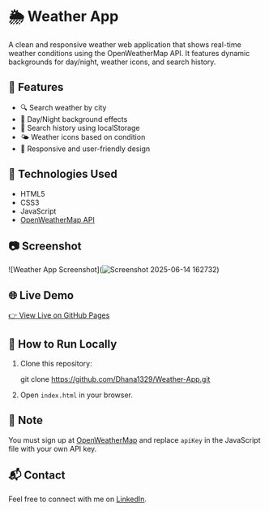 # 🌦 Weather App

A clean and responsive weather web application that shows real-time weather conditions using the OpenWeatherMap API. It features dynamic backgrounds for day/night, weather icons, and search history.

## 🚀 Features

- 🔍 Search weather by city
- 🌄 Day/Night background effects
- 🧠 Search history using localStorage
- 🌤 Weather icons based on condition
- 📱 Responsive and user-friendly design

## 🔧 Technologies Used

- HTML5  
- CSS3  
- JavaScript  
- [OpenWeatherMap API](https://openweathermap.org/api)

## 📷 Screenshot

![Weather App Screenshot](![Screenshot 2025-06-14 162732](https://github.com/user-attachments/assets/ccfa63f1-414d-4071-8365-0892e6f9f798))

## 🌐 Live Demo

[👉 View Live on GitHub Pages](https://Dhana1329.github.io/Weather-App)

## 📁 How to Run Locally

1. Clone this repository:
   
   git clone https://github.com/Dhana1329/Weather-App.git
   
3. Open `index.html` in your browser.

## 📌 Note

You must sign up at [OpenWeatherMap](https://openweathermap.org) and replace `apiKey` in the JavaScript file with your own API key.

## 📬 Contact

Feel free to connect with me on [LinkedIn](https://www.linkedin.com/in/yourprofile).


   
